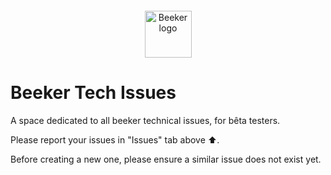 <!-- markdownlint-disable MD033 MD041 -->
<p align="center" style="margin-top: 20px;">
  <a href="https://www.beeker.tech">
    <img src="https://ik.imagekit.io/beeker/logo.svg?updatedAt=1696089271712" alt="Beeker logo" width="75" />
  </a>
</p>

# Beeker Tech Issues

A space dedicated to all beeker technical issues, for bêta testers.

Please report your issues in "Issues" tab above ⬆️.

Before creating a new one, please ensure a similar issue does not exist yet.
